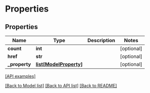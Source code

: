 # Properties

## Properties
Name | Type | Description | Notes
------------ | ------------- | ------------- | -------------
**count** | **int** |  | [optional] 
**href** | **str** |  | [optional] 
**_property** | [**list[ModelProperty]**](ModelProperty.md) |  | [optional] 

[[API examples]](http://devopshq.github.io/teamcity/teamcity_models/Properties.html)

[[Back to Model list]](../README.md#documentation-for-models) [[Back to API list]](../README.md#documentation-for-api-endpoints) [[Back to README]](../README.md)


